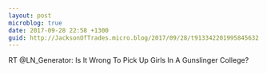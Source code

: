 ```yaml
---
layout: post
microblog: true
date: 2017-09-28 22:58 +1300
guid: http://JacksonOfTrades.micro.blog/2017/09/28/t913342201995845632.html
---
```

RT @LN_Generator: Is It Wrong To Pick Up Girls In A Gunslinger College?
